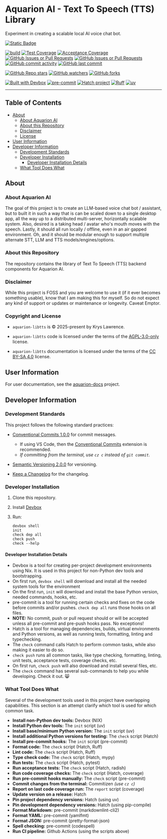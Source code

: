 <!-- markdownlint-disable-next-line MD013 -->
<!-- SPDX-FileCopyrightText: 2025-present Krys Lawrence <aquarion.5.krystopher@spamgourmet.org> -->
<!-- SPDX-License-Identifier: CC-BY-SA-4.0 -->

# Aquarion AI - Text To Speech (TTS) Library

Experiment in creating a scalable local AI voice chat bot.

[![Static Badge](https://img.shields.io/badge/Part_of-Aquarion_AI-blue)](https://github.com/aquarion-ai)

<!-- markdownlint-disable MD013 -->
<!--
[![PyPI - Version](https://img.shields.io/pypi/v/aquarion-libtts.svg)](https://pypi.org/project/aquarion-libtts)
[![PyPI - Python Version](https://img.shields.io/pypi/pyversions/aquarion-libtts.svg)](https://pypi.org/project/aquarion-libtts)
[![PyPI - Implementation](https://img.shields.io/pypi/implementation/aquarion-libtts)](https://pypi.org/project/aquarion-libtts)
[![PyPI - Types](https://img.shields.io/pypi/types/aquarion-libtts)](https://pypi.org/project/aquarion-libtts)
[![PyPI - Wheel](https://img.shields.io/pypi/wheel/aquarion-libtts)](https://pypi.org/project/aquarion-libtts)
[![PyPI - Format](https://img.shields.io/pypi/format/aquarion-libtts)](https://pypi.org/project/aquarion-libtts)
[![PyPI - Status](https://img.shields.io/pypi/status/aquarion-libtts)](https://pypi.org/project/aquarion-libtts)
[![PyPI - License](https://img.shields.io/pypi/l/aquarion-libtts)](https://pypi.org/project/aquarion-libtts)
[![PyPI - Downloads](https://img.shields.io/pypi/dm/aquarion-libtts)](https://pypi.org/project/aquarion-libtts)
-->
<!-- markdownlint-enable MD013 -->

[![build](https://github.com/aquarion-ai/aquarion-libtts/actions/workflows/build.yml/badge.svg)](https://github.com/aquarion-ai/aquarion-libtts/actions/workflows/build.yml)
[![Test Coverage](https://img.shields.io/endpoint?url=https://gist.githubusercontent.com/justkrys/079b402971d82c07d05c74f37c57b088/raw/aquarion-ai_aquarion-libtts__main__test.json)](https://github.com/aquarion-ai/aquarion-libtts/actions)
[![Acceptance Coverage](https://img.shields.io/endpoint?url=https://gist.githubusercontent.com/justkrys/079b402971d82c07d05c74f37c57b088/raw/aquarion-ai_aquarion-libtts__main__accept.json)](https://github.com/aquarion-ai/aquarion-libtts/actions)
[![GitHub Issues or Pull Requests](https://img.shields.io/github/issues/aquarion-ai/aquarion-libtts)](https://github.com/aquarion-ai/aquarion-libtts)
[![GitHub Issues or Pull Requests](https://img.shields.io/github/issues-closed/aquarion-ai/aquarion-libtts)](https://github.com/aquarion-ai/aquarion-libtts)
[![GitHub commit activity](https://img.shields.io/github/commit-activity/m/aquarion-ai/aquarion-libtts)](https://github.com/aquarion-ai/aquarion-libtts)
[![GitHub last commit](https://img.shields.io/github/last-commit/aquarion-ai/aquarion-libtts)](https://github.com/aquarion-ai/aquarion-libtts)
<!-- markdownlint-disable MD013 -->
<!--
[![GitHub Downloads (all assets, all releases)](https://img.shields.io/github/downloads/aquarion-ai/aquarion-libtts/total)](https://github.com/aquarion-ai/aquarion-libtts)
[![GitHub Release Date](https://img.shields.io/github/release-date/aquarion-ai/aquarion-libtts)](https://github.com/aquarion-ai/aquarion-libtts)
-->
<!-- markdownlint-enable MD013 -->

[![GitHub Repo stars](https://img.shields.io/github/stars/aquarion-ai/aquarion-libtts)](https://github.com/aquarion-ai/aquarion-libtts)
[![GitHub watchers](https://img.shields.io/github/watchers/aquarion-ai/aquarion-libtts)](https://github.com/aquarion-ai/aquarion-libtts)
[![GitHub forks](https://img.shields.io/github/forks/aquarion-ai/aquarion-libtts)](https://github.com/aquarion-ai/aquarion-libtts)

[![Built with Devbox](https://www.jetify.com/img/devbox/shield_galaxy.svg)](https://www.jetify.com/devbox/docs/contributor-quickstart/)
[![pre-commit](https://img.shields.io/badge/pre--commit-enabled-brightgreen?logo=pre-commit)](https://github.com/pre-commit/pre-commit)
[![Hatch project](https://img.shields.io/badge/%F0%9F%A5%9A-Hatch-4051b5.svg)](https://github.com/pypa/hatch)
[![Ruff](https://img.shields.io/endpoint?url=https://raw.githubusercontent.com/astral-sh/ruff/main/assets/badge/v2.json)](https://github.com/astral-sh/ruff)
[![uv](https://img.shields.io/endpoint?url=https://raw.githubusercontent.com/astral-sh/uv/main/assets/badge/v0.json)](https://github.com/astral-sh/uv)

-----

## Table of Contents

- [About](#about)
  - [About Aquarion AI](#about-aquarion-ai)
  - [About this Repository](#about-this-repository)
  - [Disclaimer](#disclaimer)
  - [License](#copyright-and-license)
- [User Information](#user-information)
- [Developer Information](#developer-information)
  - [Development Standards](#development-standards)
  - [Developer Installation](#developer-installation)
    - [Developer Installation Details](#developer-installation-details)
  - [What Tool Does What](#what-tool-does-what)

## About

### About Aquarion AI

The goal of this project is to create an LLM-based voice chat bot / assistant, but to
built it in such a way that is can be scaled down to a single desktop app, all the way
up to a distributed multi-server, horizontally scalable system.  Also, desired is a
taking head / avatar who's mouth moves with the speech.  Lastly, it should all run
locally / offline, even in an air gapped environment.  Oh, and it should be modular
enough to support multiple alternate STT, LLM and TTS models/engines/options.

### About this Repository

The repository contains the library of Text To Speech (TTS) backend components for
Aquarion AI.

### Disclaimer

While this project is FOSS and you are welcome to use it (if it ever becomes something
usable), know that I am making this for myself. So do not expect any kind of support or
updates or maintenance or longevity.  Caveat Emptor.

### Copyright and License

- `aquarion-libtts` is © 2025-present by Krys Lawrence.

- `aquarion-libtts` code is licensed under the terms of the
  [AGPL-3.0-only](https://spdx.org/licenses/AGPL-3.0-only.html) license.

- `aquarion-libtts` documentation is licensed under the terms of the
  [CC BY-SA 4.0](https://creativecommons.org/licenses/by-sa/4.0/) license.

## User Information

For user documentation, see the
[aquarion-docs](https://github.com/aquarion-ai/aquarion-docs) project.

## Developer Information

### Development Standards

This project follows the following standard practices:

- [Conventional Commits 1.0.0](https://www.conventionalcommits.org/en/v1.0.0/) for
  commit messages.

  - If using VS Code, then the
    [Conventional Commits](https://marketplace.visualstudio.com/items?itemName=vivaxy.vscode-conventional-commits)
    extension is recommended.
  - _If committing from the terminal, use `cz c` instead of `git commit`._

- [Semantic Versioning 2.0.0](https://semver.org/spec/v2.0.0.html) for versioning.

- [Keep a Changelog](https://keepachangelog.com/en/1.1.0/) for the changelog.

### Developer Installation

1. Clone this repository.

1. Install [Devbox](https://www.jetify.com/docs/devbox/installing_devbox/)

1. Run:

   ```console
   devbox shell
   init
   check dep all
   check push
   check --help
   ```

#### Developer Installation Details

- Devbox is a tool for creating per-project development environments using Nix.  It is
  used in this project for non-Python dev tools and bootstrapping.
- On first run, `devbox shell` will download and install all the needed system tools
  for the environment
- On the first run, `init` will download and install the base Python version, needed
  commands, hooks, etc.
- pre-commit is a tool for running certain checks and fixes on the code before commits
  and/or pushes.  `check dep all` runs those hooks on all files.
- **NOTE:** No commit, push or pull request should or will be accepted unless all
  pre-commit and pre-push hooks pass.  No exceptions!
- Hatch is a tool for managing dependencies, builds, virtual environments and Python
  versions, as well as running tests, formatting, linting and typechecking.
- The `check` command calls Hatch to perform common tasks, while also making it easier
  to do so.
- `check push` runs all common tasks, like type checking, formatting, linting, unit
   tests, acceptance tests, coverage checks, etc.
- On first run, `check push` will also download and install several files, etc.
- The `check` command has several sub-commands to help you while developing.  Check it
  out. :smile_cat:

### What Tool Does What

Several of the development tools used in this project have overlapping capabilities.
This section is an attempt clarify which tool is used for which common task.

- **Install non-Python dev tools:** Devbox (NIX)
- **Install Python dev tools:** The `init` script (uv)
- **Install base/minimum Python version:** The `init` script (uv)
- **Install additional Python versions for testing:** The `check` script (Hatch)
- **Install pre-commit hooks:** The `init` script (pre-commit)
- **Format code:** The `check` script (Hatch, Ruff)
- **Lint code:** The `check` script (Hatch, Ruff)
- **Type check code:** The `check` script (Hatch, mypy)
- **Run tests:** The `check` script (Hatch, pytest)
- **Run acceptance tests:** The `check` script (Hatch, radish)
- **Run code coverage checks:** The `check` script (Hatch, coverage)
- **Run pre-commit hooks manually:** The `check` script (pre-commit)
- **Commit changes from the terminal:** Commitizen _(use `cz c`)_
- **Report on last code coverage run:** The `report` script (coverage)
- **Update version on a release:** Hatch
- **Pin project dependency versions:** Hatch (using uv)
- **Pin development dependency versions:** Hatch (using pip-compile)
- **Format Markdown:** pre-commit (markdownlint-cli2)
- **Format YAML:** pre-commit (yamlfmt)
- **Format JSON:** pre-commit (pretty-format-json)
- **Spell checking:** pre-commit (codespell)
- **Run CI pipeline:** Github Actions (using the scripts above)
